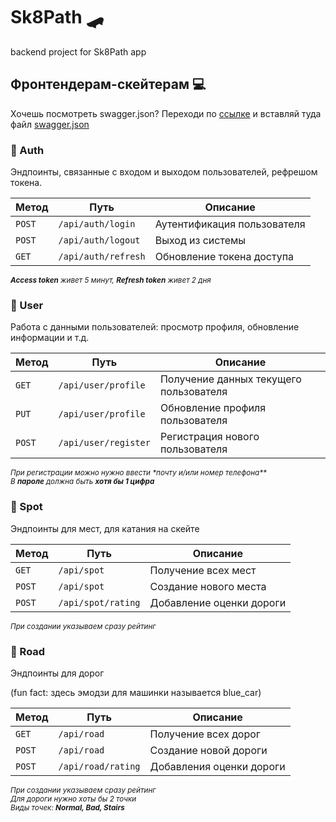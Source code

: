 # Sk8Path 🛹

backend project for Sk8Path app

## Фронтендерам-скейтерам 💻

Хочешь посмотреть swagger.json? Переходи по [cсылке](https://gorbe.io/tools/swagger-editor/) и вставляй туда файл [swagger.json](https://github.com/SonyaSky/Sk8Path/blob/3eba2b125d8359acb59a295cae80c62a80e8baee/swagger.json)

### 🔐 Auth

Эндпоинты, связанные с входом и выходом пользователей, рефрешом токена.

| Метод  | Путь                | Описание                    |
| ------ | ------------------- | --------------------------- |
| `POST` | `/api/auth/login`   | Аутентификация пользователя |
| `POST` | `/api/auth/logout`  | Выход из системы            |
| `GET`  | `/api/auth/refresh` | Обновление токена доступа   |

<sub>_**Access token** живет 5 минут, **Refresh token** живет 2 дня_</sub>

### 👤 User

Работа с данными пользователей: просмотр профиля, обновление информации и т.д.

| Метод  | Путь                 | Описание                               |
| ------ | -------------------- | -------------------------------------- |
| `GET`  | `/api/user/profile`  | Получение данных текущего пользователя |
| `PUT`  | `/api/user/profile`  | Обновление профиля пользователя        |
| `POST` | `/api/user/register` | Регистрация нового пользователя        |

<sub>_При регистрации можно нужно ввести \*почту и/или номер телефона\*\*_</sub> \
<sub>_В **пароле** должна быть **хотя бы 1 цифра**_</sub>

### 📌 Spot

Эндпоинты для мест, для катания на скейте

| Метод  | Путь               | Описание                 |
| ------ | ------------------ | ------------------------ |
| `GET`  | `/api/spot`        | Получение всех мест      |
| `POST` | `/api/spot`        | Создание нового места    |
| `POST` | `/api/spot/rating` | Добавление оценки дороги |

<sub>_При создании указываем сразу рейтинг_</sub>

### :blue_car: Road

Эндпоинты для дорог

(fun fact: здесь эмодзи для машинки называется blue_car)

| Метод  | Путь               | Описание                 |
| ------ | ------------------ | ------------------------ |
| `GET`  | `/api/road`        | Получение всех дорог     |
| `POST` | `/api/road`        | Создание новой дороги    |
| `POST` | `/api/road/rating` | Добавления оценки дороги |

<sub>_При создании указываем сразу рейтинг_</sub> \
<sub>_Для дороги нужно хоты бы 2 точки_</sub> \
<sub>_Виды точек: **Normal, Bad, Stairs**_</sub>
